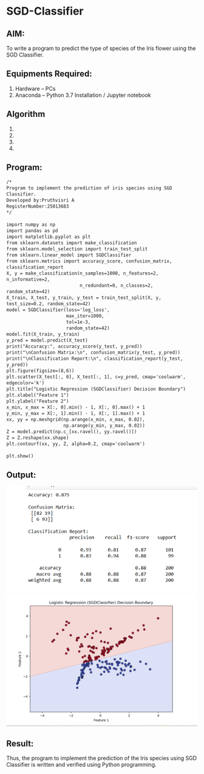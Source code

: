 # SGD-Classifier
## AIM:
To write a program to predict the type of species of the Iris flower using the SGD Classifier.

## Equipments Required:
1. Hardware – PCs
2. Anaconda – Python 3.7 Installation / Jupyter notebook

## Algorithm
1. 
2. 
3. 
4. 

## Program:
```
/*
Program to implement the prediction of iris species using SGD Classifier.
Developed by:Pruthvisri A
RegisterNumber:25013683
*/

import numpy as np
import pandas as pd
import matplotlib.pyplot as plt
from sklearn.datasets import make_classification
from sklearn.model_selection import train_test_split
from sklearn.linear_model import SGDClassifier
from sklearn.metrics import accuracy_score, confusion_matrix, classification_report
X, y = make_classification(n_samples=1000, n_features=2, n_informative=2, 
                           n_redundant=0, n_classes=2, random_state=42)
X_train, X_test, y_train, y_test = train_test_split(X, y, test_size=0.2, random_state=42)
model = SGDClassifier(loss='log_loss', 
                      max_iter=1000,   
                      tol=1e-3,         
                      random_state=42)
model.fit(X_train, y_train)
y_pred = model.predict(X_test)
print("Accuracy:", accuracy_score(y_test, y_pred))
print("\nConfusion Matrix:\n", confusion_matrix(y_test, y_pred))
print("\nClassification Report:\n", classification_report(y_test, y_pred))
plt.figure(figsize=(8,6))
plt.scatter(X_test[:, 0], X_test[:, 1], c=y_pred, cmap='coolwarm', edgecolor='k')
plt.title("Logistic Regression (SGDClassifier) Decision Boundary")
plt.xlabel("Feature 1")
plt.ylabel("Feature 2")
x_min, x_max = X[:, 0].min() - 1, X[:, 0].max() + 1
y_min, y_max = X[:, 1].min() - 1, X[:, 1].max() + 1
xx, yy = np.meshgrid(np.arange(x_min, x_max, 0.02),
                     np.arange(y_min, y_max, 0.02))
Z = model.predict(np.c_[xx.ravel(), yy.ravel()])
Z = Z.reshape(xx.shape)
plt.contourf(xx, yy, Z, alpha=0.2, cmap='coolwarm')

plt.show()
```

## Output:
![alt text](<exp 7.png>)
![alt text](<exp 7a.png>)


## Result:
Thus, the program to implement the prediction of the Iris species using SGD Classifier is written and verified using Python programming.
